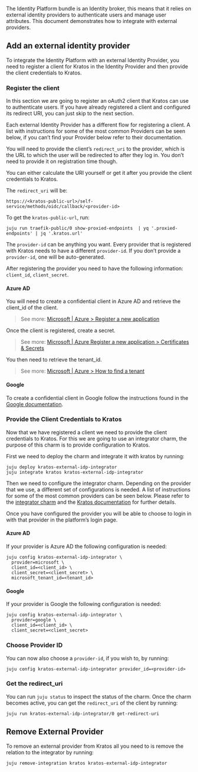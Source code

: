 The Identity Platform bundle is an Identity broker, this means that it relies on external identity providers to authenticate users and manage user attributes. This document demonstrates how to integrate with external providers.

## Add an external identity provider

To integrate the Identity Platform with an external Identity Provider, you need to register a client for Kratos in the Identity Provider and then provide the client credentials to Kratos.

### Register the client

In this section we are going to register an oAuth2 client that Kratos can use to authenticate users. If you have already registered a client and configured its redirect URI, you can just skip to the next section.

Each external Identity Provider has a different flow for registering a client. A list with instructions for some of the most common Providers can be seen below, if you can’t find your Provider below refer to their documentation.

You will need to provide the client’s `redirect_uri` to the provider, which is the URL to which the user will be redirected to after they log in. You don’t need to provide it on registration time though.

You can either calculate the URI yourself or get it after you provide the client credentials to Kratos.

The `redirect_uri` will be:

```https://<kratos-public-url>/self-service/methods/oidc/callback/<provider-id>```

To get the `kratos-public-url`, run:

```juju run traefik-public/0 show-proxied-endpoints  | yq '.proxied-endpoints' | jq '.kratos.url'```

The `provider-id` can be anything you want. Every provider that is registered with Kratos needs to have a different `provider-id`. If you don’t provide a `provider-id`, one will be auto-generated.

After registering the provider you need to have the following information: `client_id`, `client_secret`.

#### Azure AD

You will need to create a confidential client in Azure AD and retrieve the client_id of the client.

> See more: [Microsoft | Azure > Register a new application](https://learn.microsoft.com/en-us/azure/healthcare-apis/register-application#register-a-new-application)

Once the client is registered, create a secret.

> See more: [Microsoft | Azure Register a new application > Certificates & Secrets](https://learn.microsoft.com/en-us/azure/healthcare-apis/register-application#certificates--secrets)


You then need to retrieve the tenant_id.

> See more: [Microsoft | Azure > How to find a tenant](https://learn.microsoft.com/en-us/azure/active-directory/fundamentals/how-to-find-tenant)

#### Google

To create a confidential client in Google follow the instructions found in the [Google documentation](https://developers.google.com/identity/protocols/oauth2#1.-obtain-oauth-2.0-credentials-from-the-dynamic_data.setvar.console_name-.).

### Provide the Client Credentials to Kratos

Now that we have registered a client we need to provide the client credentials to Kratos. For this we are going to use an integrator charm, the purpose of this charm is to provide configuration to Kratos.

First we need to deploy the charm and integrate it with kratos by running:

```
juju deploy kratos-external-idp-integrator
juju integrate kratos kratos-external-idp-integrator
```

Then we need to configure the integrator charm. Depending on the provider that we use, a different set of configurations is needed. A list of instructions for some of the most common providers can be seen below. Please refer to the [integrator charm](https://charmhub.io/kratos-external-idp-integrator) and the [Kratos documentation](https://www.ory.sh/docs/kratos/social-signin/overview) for further details.

Once you have configured the provider you will be able to choose to login in with that provider in the platform’s login page.

#### Azure AD

If your provider is Azure AD the following configuration is needed:

```
juju config kratos-external-idp-integrator \
  provider=microsoft \
  client_id=<client_id> \
  client_secret=<client_secret> \
  microsoft_tenant_id=<tenant_id>
```

#### Google

If your provider is Google the following configuration is needed:

```
juju config kratos-external-idp-integrator \
  provider=google \
  client_id=<client_id> \
  client_secret=<client_secret>
```

### Choose Provider ID

You can now also choose a `provider-id`, if you wish to, by running:

```
juju config kratos-external-idp-integrator provider_id=<provider-id>
```

### Get the redirect_uri

You can run `juju status` to inspect the status of the charm. Once the charm becomes active, you can get the `redirect_uri` of the client by running:

```
juju run kratos-external-idp-integrator/0 get-redirect-uri
```

## Remove External Provider

To remove an external provider from Kratos all you need to is remove the relation to the integrator by running:

```
juju remove-integration kratos kratos-external-idp-integrator
```
